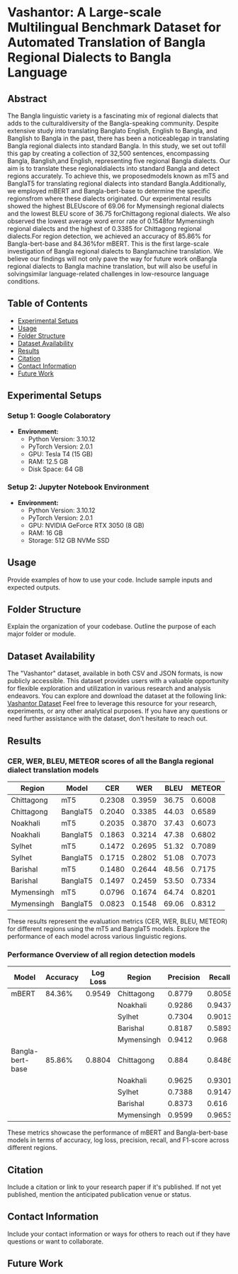 # Vashantor: A Large-scale Multilingual Benchmark Dataset for Automated Translation of Bangla Regional Dialects to Bangla Language

## Abstract
The Bangla linguistic variety is a fascinating mix of regional dialects that adds to the culturaldiversity of the Bangla-speaking community. Despite extensive study into translating Banglato English, English to Bangla, and Banglish to Bangla in the past, there has been a noticeablegap in translating Bangla regional dialects into standard Bangla. In this study, we set out tofill this gap by creating a collection of 32,500 sentences, encompassing Bangla, Banglish,and English, representing five regional Bangla dialects. Our aim is to translate these regionaldialects into standard Bangla and detect regions accurately. To achieve this, we proposedmodels known as mT5 and BanglaT5 for translating regional dialects into standard Bangla.Additionally, we employed mBERT and Bangla-bert-base to determine the specific regionsfrom where these dialects originated. Our experimental results showed the highest BLEUscore of 69.06 for Mymensingh regional dialects and the lowest BLEU score of 36.75 forChittagong regional dialects. We also observed the lowest average word error rate of 0.1548for Mymensingh regional dialects and the highest of 0.3385 for Chittagong regional dialects.For region detection, we achieved an accuracy of 85.86% for Bangla-bert-base and 84.36%for mBERT. This is the first large-scale investigation of Bangla regional dialects to Banglamachine translation. We believe our findings will not only pave the way for future work onBangla regional dialects to Bangla machine translation, but will also be useful in solvingsimilar language-related challenges in low-resource language conditions. 

## Table of Contents
- [Experimental Setups](#experimental-setups)
- [Usage](#usage)
- [Folder Structure](#folder-structure)
- [Dataset Availability](#dataset-availability)
- [Results](#results)
- [Citation](#citation)
- [Contact Information](#contact-information)
- [Future Work](#future-work)

## Experimental Setups

### Setup 1: Google Colaboratory
- **Environment:**
  - Python Version: 3.10.12
  - PyTorch Version: 2.0.1
  - GPU: Tesla T4 (15 GB)
  - RAM: 12.5 GB
  - Disk Space: 64 GB

### Setup 2: Jupyter Notebook Environment
- **Environment:**
  - Python Version: 3.10.12
  - PyTorch Version: 2.0.1
  - GPU: NVIDIA GeForce RTX 3050 (8 GB)
  - RAM: 16 GB
  - Storage: 512 GB NVMe SSD

## Usage
Provide examples of how to use your code. Include sample inputs and expected outputs.

## Folder Structure
Explain the organization of your codebase. Outline the purpose of each major folder or module.

## Dataset Availability

The "Vashantor" dataset, available in both CSV and JSON formats, is now publicly accessible. This dataset provides users with a valuable opportunity for flexible exploration and utilization in various research and analysis endeavors. You can explore and download the dataset at the following link: [Vashantor Dataset](https://data.mendeley.com/datasets/bj5jgk878b/2) Feel free to leverage this resource for your research, experiments, or any other analytical purposes. If you have any questions or need further assistance with the dataset, don't hesitate to reach out.

## Results
### CER, WER, BLEU, METEOR scores of all the Bangla regional dialect translation models

| Region       | Model    | CER    | WER    | BLEU   | METEOR |
|--------------|----------|--------|--------|--------|--------|
| Chittagong   | mT5      | 0.2308 | 0.3959 | 36.75  | 0.6008 |
| Chittagong   | BanglaT5 | 0.2040 | 0.3385 | 44.03  | 0.6589 |
| Noakhali     | mT5      | 0.2035 | 0.3870 | 37.43  | 0.6073 |
| Noakhali     | BanglaT5 | 0.1863 | 0.3214 | 47.38  | 0.6802 |
| Sylhet       | mT5      | 0.1472 | 0.2695 | 51.32  | 0.7089 |
| Sylhet       | BanglaT5 | 0.1715 | 0.2802 | 51.08  | 0.7073 |
| Barishal     | mT5      | 0.1480 | 0.2644 | 48.56  | 0.7175 |
| Barishal     | BanglaT5 | 0.1497 | 0.2459 | 53.50  | 0.7334 |
| Mymensingh   | mT5      | 0.0796 | 0.1674 | 64.74  | 0.8201 |
| Mymensingh   | BanglaT5 | 0.0823 | 0.1548 | 69.06  | 0.8312 |

These results represent the evaluation metrics (CER, WER, BLEU, METEOR) for different regions using the mT5 and BanglaT5 models. Explore the performance of each model across various linguistic regions.

### Performance Overview of all region detection models

| Model              | Accuracy | Log Loss | Region       | Precision | Recall  | F1-Score |
|---------------------|----------|----------|--------------|-----------|---------|----------|
| mBERT              | 84.36%   | 0.9549   | Chittagong   | 0.8779    | 0.8058  | 0.8913   |
|                    |          |          | Noakhali     | 0.9286    | 0.9437  | 0.9361   |
|                    |          |          | Sylhet       | 0.7304    | 0.9013  | 0.8072   |
|                    |          |          | Barishal     | 0.8187    | 0.5893  | 0.6847   |
|                    |          |          | Mymensingh   | 0.9412    | 0.968   | 0.9544   |
| Bangla-bert-base   | 85.86%   | 0.8804   | Chittagong   | 0.884     | 0.8486  | 0.8651   |
|                    |          |          | Noakhali     | 0.9625    | 0.9301  | 0.9461   |
|                    |          |          | Sylhet       | 0.7388    | 0.9147  | 0.8173   |
|                    |          |          | Barishal     | 0.8373    | 0.616   | 0.7091   |
|                    |          |          | Mymensingh   | 0.9599    | 0.9653  | 0.9626   |

These metrics showcase the performance of mBERT and Bangla-bert-base models in terms of accuracy, log loss, precision, recall, and F1-score across different regions.


## Citation
Include a citation or link to your research paper if it's published. If not yet published, mention the anticipated publication venue or status.

## Contact Information
Include your contact information or ways for others to reach out if they have questions or want to collaborate.


## Future Work
 



